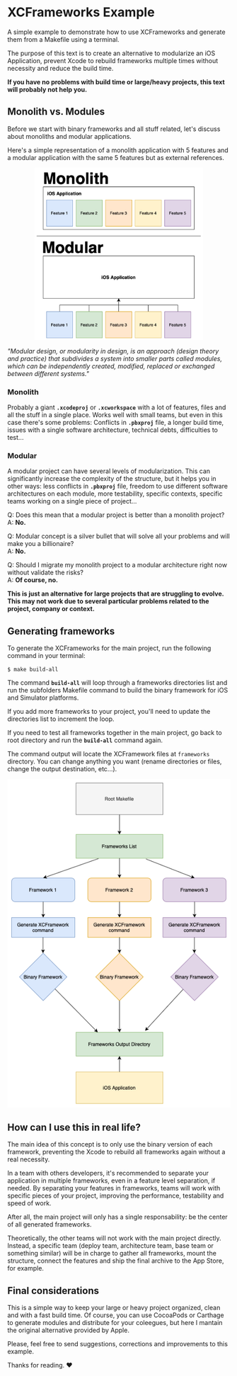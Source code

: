 # XCFrameworks Example

A simple example to demonstrate how to use XCFrameworks and generate them from a Makefile using a terminal.

The purpose of this text is to create an alternative to modularize an iOS Application, prevent Xcode to rebuild frameworks multiple times without necessity and reduce the build time. 

**If you have no problems with build time or large/heavy projects, this text will probably not help you.**

## Monolith vs. Modules
Before we start with binary frameworks and all stuff related, let's discuss about monoliths and modular applications.

Here's a simple representation of a monolith application with 5 features and a modular application with the same 5 features but as external references.

<p align="center">
    <img src="repository-images/modular.png" width="380" max-width="60%" alt="Repository Filters" />
</p>

*"Modular design, or modularity in design, is an approach (design theory and practice) that subdivides a system into smaller parts called modules, which can be independently created, modified, replaced or exchanged between different systems."*

### Monolith
Probably a giant **`.xcodeproj`** or **`.xcworkspace`** with a lot of features, files and all the stuff in a single place. Works well with small teams, but even in this case there's some problems: Conflicts in **`.pbxproj`**  file, a longer build time, issues with a single software architecture, technical debts, difficulties to test...

### Modular
A modular project can have several levels of modularization. This can significantly increase the complexity of the structure, but it helps you in other ways: less conflicts in **`.pbxproj`**  file, freedom to use different software architectures on each module, more testability, specific contexts, specific teams working on a single piece of project...

Q: Does this mean that a modular project is better than a monolith project?
<br/>
A: **No.**

Q: Modular concept is a silver bullet that will solve all your problems and will make you a billionaire?
<br/>
A: **No.**

Q: Should I migrate my monolith project to a modular architecture right now without validate the risks?
<br/>
A: **Of course, no.**

**This is just an alternative for large projects that are struggling to evolve. This may not work due to several particular problems related to the project, company or context.**

## Generating frameworks
To generate the XCFrameworks for the main project, run the following command in your terminal:
```
$ make build-all
```

The command **`build-all`** will loop through a frameworks directories list and run the subfolders Makefile command to build the binary framework for iOS and Simulator platforms.

If you add more frameworks to your project, you'll need to update the directories list to increment the loop.

If you need to test all frameworks together in the main project, go back to root directory and run the **`build-all`** command again.

The command output will locate the XCFramework files at `frameworks` directory. You can change anything you want (rename directories or files, change the output destination, etc...).

<p align="center">
    <img src="repository-images/diagram.png" max-width="80%" alt="Repository Filters" />
</p>

## How can I use this in real life?
The main idea of this concept is to only use the binary version of each framework, preventing the Xcode to rebuild all frameworks again without a real necessity.

In a team with others developers, it's recommended to separate your application in multiple frameworks, even in a feature level separation, if needed.
By separating your features in frameworks, teams will work with specific pieces of your project, improving the performance, testability and speed of work.

After all, the main project will only has a single responsability: be the center of all generated frameworks.

Theoretically, the other teams will not work with the main project directly. Instead, a specific team (deploy team, architecture team, base team or something similar) will be in charge to gather all frameworks, mount the structure, connect the features and ship the final archive to the App Store, for example.

## Final considerations

This is a simple way to keep your large or heavy project organized, clean and with a fast build time. Of course, you can use CocoaPods or Carthage to generate modules and distribute for your coleegues, but here I mantain the original alternative provided by Apple. 

Please, feel free to send suggestions, corrections and improvements to this example.

Thanks for reading. ♥️